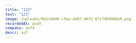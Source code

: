 ```yaml
---
title: "123"
text: "123"
image: /uploads/9b5c6040-c5ee-4407-86f2-67c7969988a9.png
recordedAt: asdf
company: asfd
descr: asf
---
```

